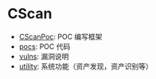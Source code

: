# CScan

- [CScanPoc](./CScanPoc): POC 编写框架
- [pocs](./pocs): POC 代码
- [vulns](./vulns): 漏洞说明
- [utility](./utility): 系统功能（资产发现，资产识别等）
